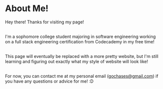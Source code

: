 # About Me!

Hey there! Thanks for visiting my page!<br><br>

I'm a sophomore college student majoring in software engineering
working on a full stack engineering certification from
Codecademy in my free time!<br><br>

This page will eventually be replaced with a more pretty
website, but I'm still learning and figuring out exactly
what my style of website will look like!<br><br>

For now, you can contact me at my personal email (gochases@gmail.com)
if you have any questions or advice for me! :D